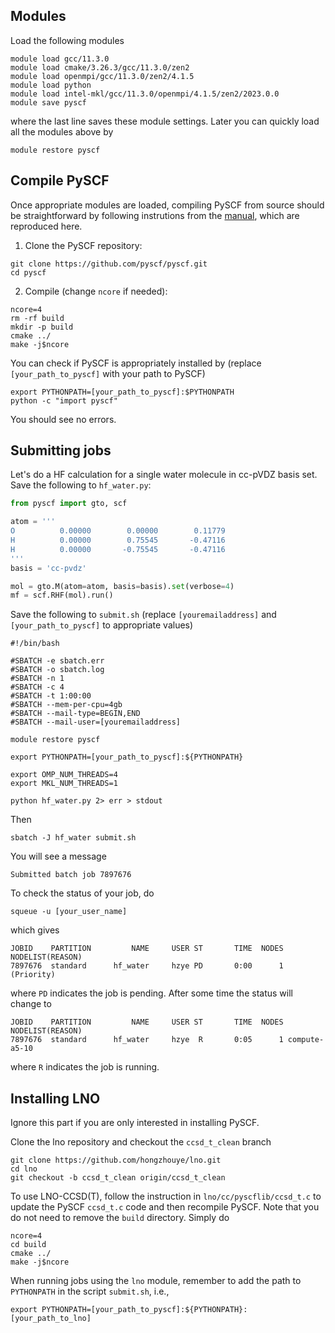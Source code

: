 ## Modules

Load the following modules
```
module load gcc/11.3.0
module load cmake/3.26.3/gcc/11.3.0/zen2
module load openmpi/gcc/11.3.0/zen2/4.1.5
module load python
module load intel-mkl/gcc/11.3.0/openmpi/4.1.5/zen2/2023.0.0
module save pyscf
```
where the last line saves these module settings. Later you can quickly load all the modules above by
```
module restore pyscf
```

## Compile PySCF

Once appropriate modules are loaded, compiling PySCF from source should be straightforward by following instrutions from the [manual](https://pyscf.org/install.html#build-from-source), which are reproduced here.
1. Clone the PySCF repository:
```shell
git clone https://github.com/pyscf/pyscf.git
cd pyscf
```
2. Compile (change `ncore` if needed):
```shell
ncore=4
rm -rf build
mkdir -p build
cmake ../
make -j$ncore
```

You can check if PySCF is appropriately installed by (replace `[your_path_to_pyscf]` with your path to PySCF)
```shell
export PYTHONPATH=[your_path_to_pyscf]:$PYTHONPATH
python -c "import pyscf"
```
You should see no errors.


## Submitting jobs

Let's do a HF calculation for a single water molecule in cc-pVDZ basis set. Save the following to `hf_water.py`:
```python
from pyscf import gto, scf

atom = '''
O          0.00000        0.00000        0.11779
H          0.00000        0.75545       -0.47116
H          0.00000       -0.75545       -0.47116
'''
basis = 'cc-pvdz'

mol = gto.M(atom=atom, basis=basis).set(verbose=4)
mf = scf.RHF(mol).run()
```
Save the following to `submit.sh` (replace `[youremailaddress]` and `[your_path_to_pyscf]` to appropriate values)
```shell
#!/bin/bash

#SBATCH -e sbatch.err
#SBATCH -o sbatch.log
#SBATCH -n 1
#SBATCH -c 4
#SBATCH -t 1:00:00
#SBATCH --mem-per-cpu=4gb
#SBATCH --mail-type=BEGIN,END
#SBATCH --mail-user=[youremailaddress]

module restore pyscf

export PYTHONPATH=[your_path_to_pyscf]:${PYTHONPATH}

export OMP_NUM_THREADS=4
export MKL_NUM_THREADS=1

python hf_water.py 2> err > stdout
```
Then
```shell
sbatch -J hf_water submit.sh
```
You will see a message
```
Submitted batch job 7897676
```
To check the status of your job, do
```shell
squeue -u [your_user_name]
```
which gives
```
JOBID    PARTITION         NAME     USER ST       TIME  NODES NODELIST(REASON)
7897676  standard      hf_water     hzye PD       0:00      1 (Priority)
```
where `PD` indicates the job is pending. After some time the status will change to
```
JOBID    PARTITION         NAME     USER ST       TIME  NODES NODELIST(REASON)
7897676  standard      hf_water     hzye  R       0:05      1 compute-a5-10
```
where `R` indicates the job is running.


## Installing LNO

Ignore this part if you are only interested in installing PySCF.

Clone the lno repository and checkout the `ccsd_t_clean` branch
```shell
git clone https://github.com/hongzhouye/lno.git
cd lno
git checkout -b ccsd_t_clean origin/ccsd_t_clean
```
To use LNO-CCSD(T), follow the instruction in `lno/cc/pyscflib/ccsd_t.c` to update the PySCF `ccsd_t.c` code and then recompile PySCF. Note that you do not need to remove the `build` directory. Simply do
```shell
ncore=4
cd build
cmake ../
make -j$ncore
```
When running jobs using the `lno` module, remember to add the path to `PYTHONPATH` in the script `submit.sh`, i.e.,
```shell
export PYTHONPATH=[your_path_to_pyscf]:${PYTHONPATH}:[your_path_to_lno]
```
